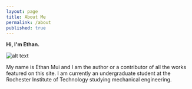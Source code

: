 ```yaml
---
layout: page
title: About Me
permalink: /about
published: true
---
```

**Hi, I'm Ethan.**

![alt text](https://github.com/pyramidian/Writing-Seminar-Portfolio/blob/gh-pages/Me.jpg "Me")



My name is Ethan Mui and I am the author or a contributor of all the works featured on this site. I am currently an undergraduate student at the Rochester Institute of Technology studying mechanical engineering.
